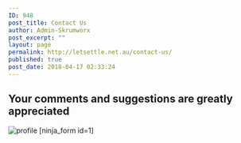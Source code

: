 ```yaml
---
ID: 948
post_title: Contact Us
author: Admin-Skrumworx
post_excerpt: ""
layout: page
permalink: http://letsettle.net.au/contact-us/
published: true
post_date: 2018-04-17 02:33:24
---
```

<h2>Your comments and suggestions are greatly appreciated</h2>		
										<img src="http://letsettle.net.au/wp-content/uploads/elementor/thumbs/profile-nntd013kqtzxhbp30d0e8yxeyjsmbnn11upwnnnci0.png" title="profile" alt="profile" />											
		[ninja_form id=1]